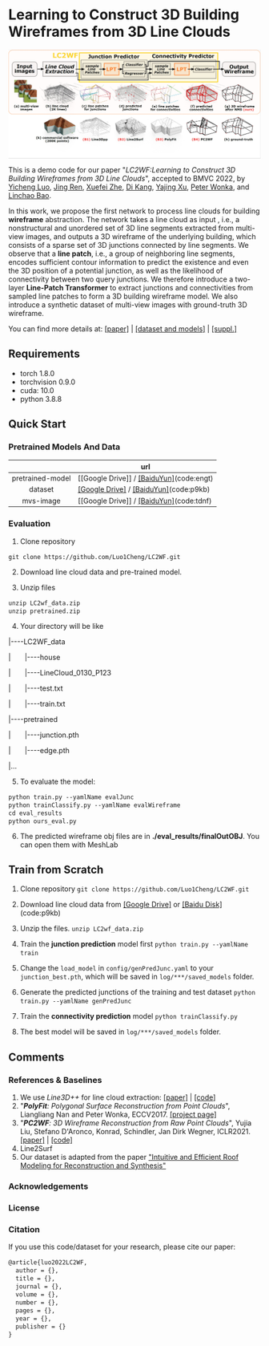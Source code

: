 

# Learning to Construct 3D Building Wireframes from 3D Line Clouds

<p>
<img align="center"  src="fig/mtd_overview_v2.jpg" width="1000">
</p>

This is a demo code for our paper "*LC2WF:Learning to Construct 3D Building Wireframes from 3D Line Clouds*", accepted to BMVC 2022, by [Yicheng Luo](https://www.researchgate.net/search.Search.html?ev=nav_search), [Jing Ren](https://ren-jing.com/),  [Xuefei Zhe](https://www.semanticscholar.org/author/Xuefei-Zhe/9621748), [Di Kang](https://scholar.google.com/citations?user=2ztThPwAAAAJ), [Yajing Xu](https://www.researchgate.net/scientific-contributions/Yajing-Xu-2157266562), [Peter Wonka](http://peterwonka.net/), and [Linchao Bao](http://linchaobao.github.io/).

In this work, we propose the first network to process line clouds for building **wireframe** abstraction.
The network takes a line cloud as input , i.e., a nonstructural and unordered set of 3D line segments extracted from multi-view images, and outputs a 3D wireframe of the underlying building, which consists of a sparse set of 3D junctions connected by line segments. 
We observe that a **line patch**, i.e., a group of neighboring line segments, encodes sufficient contour information to predict the existence and even the 3D position of a potential junction, as well as the likelihood of connectivity between two query junctions.
We therefore introduce a two-layer **Line-Patch Transformer** to extract junctions and connectivities from sampled line patches to form a 3D building wireframe model. 
We also introduce a synthetic dataset of multi-view images with ground-truth 3D wireframe.


You can find more details at: [[paper]](https://arxiv.org/abs/2208.11948) | [[dataset and models]](###pretrained-models-and-data) | [[suppl.]]()



## Requirements

* torch   1.8.0
* torchvision 0.9.0
* cuda: 10.0
* python 3.8.8


## Quick Start

### Pretrained Models And Data

|                  | url                                                          |
| :--------------: | ------------------------------------------------------------ |
| pretrained-model | [[Google Drive]] / [[BaiduYun]](https://pan.baidu.com/s/1QwSpN5o9wLnhHcrr1H6IZg)(code:engt) |
|     dataset      | [[Google Drive]](https://drive.google.com/file/d/1vkAwroo5W8VKAUF8LoO7TguaSAAj6Ts_/view?usp=share_link) / [[BaiduYun]](https://pan.baidu.com/s/1kniIVDjgyLIACVze2g4aow )(code:p9kb) |
|    mvs-image     | [[Google Drive]] / [[BaiduYun]](https://pan.baidu.com/s/1Ac0HpVGoYZyKfEzLKlVZoQ )(code:tdnf) |



### Evaluation

1. Clone repository

```
git clone https://github.com/Luo1Cheng/LC2WF.git 
```



2. Download line cloud data and pre-trained model.



3. Unzip files

```
unzip LC2wf_data.zip
unzip pretrained.zip
```



4. Your directory will be like

|----LC2WF_data

|&ensp;&ensp;&ensp;&ensp;|----house

|&ensp;&ensp;&ensp;&ensp;|----LineCloud_0130_P123

|&ensp;&ensp;&ensp;&ensp;|----test.txt

|&ensp;&ensp;&ensp;&ensp;|----train.txt

|----pretrained

|&ensp;&ensp;&ensp;&ensp;|----junction.pth

|&ensp;&ensp;&ensp;&ensp;|----edge.pth

|...



5. To evaluate the model:

```shell
python train.py --yamlName evalJunc
python trainClassify.py --yamlName evalWireframe
cd eval_results
python ours_eval.py
```



6. The predicted wireframe obj files are in **./eval_results/finalOutOBJ**. You can open them with MeshLab



## Train from Scratch

1. Clone repository
`
git clone https://github.com/Luo1Cheng/LC2WF.git 
`



2. Download line cloud data from [[Google Drive]]() or [[Baidu Disk]](https://pan.baidu.com/s/1kniIVDjgyLIACVze2g4aow )(code:p9kb)

   

3. Unzip the files.
`
unzip LC2wf_data.zip
`



4. Train the **junction prediction** model first
`
python train.py --yamlName train
`



5. Change the `load_model` in `config/genPredJunc.yaml` to your `junction_best.pth`, which will be saved in `log/***/saved_models` folder.



6. Generate the predicted junctions of the training and test dataset
`
python train.py --yamlName genPredJunc
`



7. Train the **connectivity prediction** model
`
python trainClassify.py
`



8. The best model will be saved in `log/***/saved_models` folder.





## Comments
### References & Baselines
   1. We use *Line3D++* for line cloud extraction: [[paper]]() | [[code]]()
   2. "***PolyFit**: Polygonal Surface Reconstruction from Point Clouds*", Liangliang Nan and Peter Wonka, ECCV2017. [[project page]](https://3d.bk.tudelft.nl/liangliang/publications/2017/polyfit/polyfit.html)
   3. "***PC2WF**: 3D Wireframe Reconstruction from Raw Point Clouds*", Yujia Liu, Stefano D'Aronco, Konrad, Schindler, Jan Dirk Wegner, ICLR2021. [[paper]]() | [[code]](https://github.com/YujiaLiu76/PC2WF)
   4. Line2Surf
   5. Our dataset is adapted from the paper ["Intuitive and Efficient Roof Modeling for Reconstruction and Synthesis"](https://github.com/llorz/SGA21_roofOptimization/blob/main/README.md)

### Acknowledgements



### License

### Citation
If you use this code/dataset for your research, please cite our paper:

```
@article{luo2022LC2WF,
  author = {},
  title = {},
  journal = {},
  volume = {},
  number = {},
  pages = {},
  year = {},
  publisher = {}
}
```
